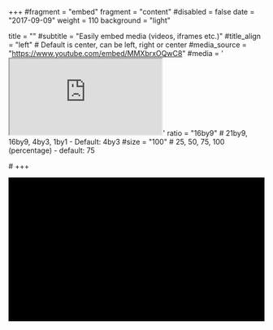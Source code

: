 +++
#fragment = "embed"
fragment = "content"
#disabled = false
date = "2017-09-09"
weight = 110
background = "light"

title = ""
#subtitle = "Easily embed media (videos, iframes etc.)"
#title_align = "left" # Default is center, can be left, right or center
#media_source = "https://www.youtube.com/embed/MMXbrxOQwC8"
#media = '<iframe class="embed-responsive-item" src="https://www.youtube.com/embed/MMXbrxOQwC8?rel=0&amp;showinfo=0" allowfullscreen></iframe>'
ratio = "16by9" # 21by9, 16by9, 4by3, 1by1 - Default: 4by3
#size = "100" # 25, 50, 75, 100 (percentage) - default: 75

#<style>    .youtube-player {        position: relative;        padding-bottom: 56.23%;        /* Use 75% for 4:3 videos */        height: 0;        overflow: hidden;        max-width: 100%;        background: #000;        margin: 0px;    }        .youtube-player iframe {        position: absolute;        top: 0;        left: 0;        width: 100%;        height: 100%;        z-index: 100;        background: transparent;    }        .youtube-player img {        bottom: 0;        display: block;        left: 0;        margin: auto;        max-width: 100%;        width: 100%;        position: absolute;        right: 0;        top: 0;        border: none;        height: auto;        cursor: pointer;        -webkit-transition: .4s all;        -moz-transition: .4s all;        transition: .4s all;    }        .youtube-player img:hover {        -webkit-filter: brightness(75%);    }        .youtube-player .play {        height: 72px;        width: 72px;        left: 50%;        top: 50%;        margin-left: -36px;        margin-top: -36px;        position: absolute;        background: url("//i.imgur.com/TxzC70f.png") no-repeat;        cursor: pointer;    }</style>
+++
<style>
    .youtube-player {
        position: relative;
        padding-bottom: 56.23%;
        /* Use 75% for 4:3 videos */
        height: 0;
        overflow: hidden;
        max-width: 100%;
        background: #000;
        margin: 0px;
    }
    
    .youtube-player iframe {
        position: absolute;
        top: 0;
        left: 0;
        width: 100%;
        height: 100%;
        z-index: 100;
        background: transparent;
    }
    
    .youtube-player img {
        bottom: 0;
        display: block;
        left: 0;
        margin: auto;
        max-width: 100%;
        width: 100%;
        position: absolute;
        right: 0;
        top: 0;
        border: none;
        height: auto;
        cursor: pointer;
        -webkit-transition: .4s all;
        -moz-transition: .4s all;
        transition: .4s all;
    }
    
    .youtube-player img:hover {
        -webkit-filter: brightness(75%);
    }
    
    .youtube-player .play {
        height: 72px;
        width: 72px;
        left: 50%;
        top: 50%;
        margin-left: -36px;
        margin-top: -36px;
        position: absolute;
        background: url("//i.imgur.com/TxzC70f.png") no-repeat;
        cursor: pointer;
    }
</style>

<script>
    /* Light YouTube Embeds by @labnol */
    /* Web: http://labnol.org/?p=27941 */

    document.addEventListener("DOMContentLoaded",
        function() {
            var div, n,
                v = document.getElementsByClassName("youtube-player");
            for (n = 0; n < v.length; n++) {
                div = document.createElement("div");
                div.setAttribute("data-id", v[n].dataset.id);
                div.innerHTML = labnolThumb(v[n].dataset.id);
                div.onclick = labnolIframe;
                v[n].appendChild(div);
            }
        });

    function labnolThumb(id) {
        var thumb = '<img src="https://i.ytimg.com/vi/ID/maxresdefault.jpg">',
            play = '<div class="play"></div>';
        return thumb.replace("ID", id) + play;
    }

    function labnolIframe() {
        var iframe = document.createElement("iframe");
        var embed = "https://www.youtube.com/embed/ID?autoplay=1";
        iframe.setAttribute("src", embed.replace("ID", this.dataset.id));
        iframe.setAttribute("frameborder", "0");
        iframe.setAttribute("allowfullscreen", "1");
        this.parentNode.replaceChild(iframe, this);
    }
</script>

<style>
.reduce {
  max-width: 800px;
  margin-left: auto;
  margin-right: auto;
}
</style>
<div class="reduce">
<div class="youtube-player" data-id="MMXbrxOQwC8"></div> 
</div> 